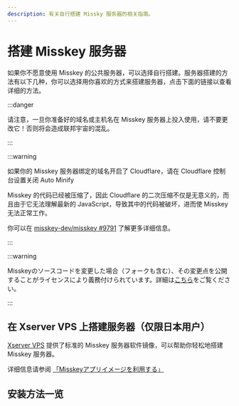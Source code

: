 ```yaml
---
description: 有关自行搭建 Missky 服务器的相关指南。
---
```


# 搭建 Misskey 服务器

如果你不愿意使用 Misskey 的公共服务器，可以选择自行搭建。服务器搭建的方法有以下几种，你可以选择用你喜欢的方式来搭建服务器，点击下面的链接以查看详细的方法。

:::danger

请注意，一旦你准备好的域名或主机名在 Misskey 服务器上投入使用，请不要更改它！否则将会造成联邦宇宙的混乱。

:::

:::warning

如果你的 Misskey 服务器绑定的域名开启了 Cloudflare，请在 Cloudflare 控制台设置关闭 Auto Minify

Misskey 的代码已经被压缩了，因此 Cloudflare 的二次压缩不仅是无意义的，而且由于它无法理解最新的 JavaScript，导致其中的代码被破坏，进而使 Misskey 无法正常工作。

你可以在 [misskey-dev/misskey #9791](https://github.com/misskey-dev/misskey/issues/9791) 了解更多详细信息。

:::

:::warning

Misskeyのソースコードを変更した場合（フォークも含む）、その変更点を公開することがライセンスにより義務付けられています。詳細は[こちら](/docs/for-admin/install/resources/forking/)をご覧ください。

:::

## 在 Xserver VPS 上搭建服务器（仅限日本用户）

[Xserver VPS](https://vps.xserver.ne.jp/) 提供了标准的 Misskey 服务器软件镜像，可以帮助你轻松地搭建 Misskey 服务器。

详细信息请参阅 [「Misskeyアプリイメージを利用する」](https://vps.xserver.ne.jp/support/manual/man_server_app_use_misskey.php)

## 安装方法一览

<MkIndex />
